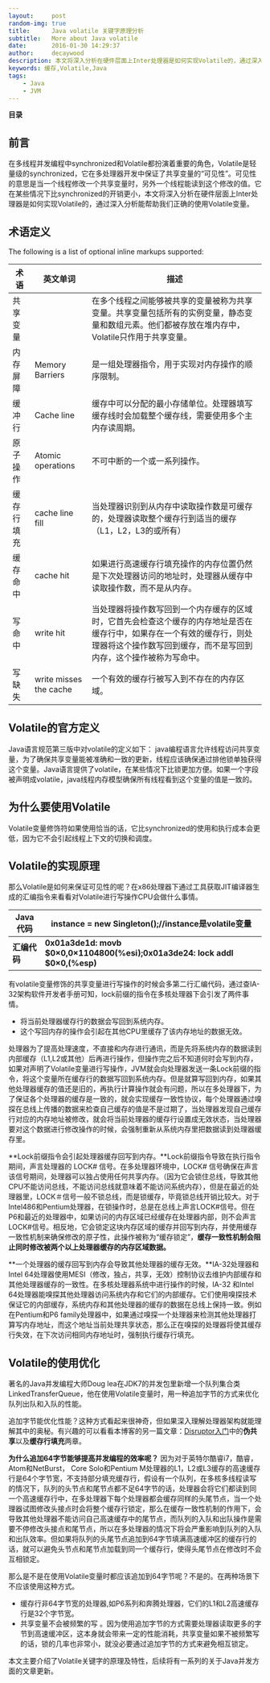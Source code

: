 ```yaml
---
layout:     post
random-img: true
title:      Java volatile 关键字原理分析
subtitle:   More about Java volatile
date:       2016-01-30 14:29:37
author:     decaywood
description: 本文将深入分析在硬件层面上Inter处理器是如何实现Volatile的，通过深入分析能帮助我们正确的使用Volatile变量。
keywords: 缓存,Volatile,Java
tags:
    - Java
    - JVM
---
```


<b id="toc">目录</b>

## 前言

在多线程并发编程中synchronized和Volatile都扮演着重要的角色，Volatile是轻量级的synchronized，它在多处理器开发中保证了共享变量的“可见性”。可见性的意思是当一个线程修改一个共享变量时，另外一个线程能读到这个修改的值。它在某些情况下比synchronized的开销更小，本文将深入分析在硬件层面上Inter处理器是如何实现Volatile的，通过深入分析能帮助我们正确的使用Volatile变量。

## 术语定义

The following is a list of optional inline markups supported:

|术语|英文单词|描述|
|---|------|----|
|共享变量||在多个线程之间能够被共享的变量被称为共享变量。共享变量包括所有的实例变量，静态变量和数组元素。他们都被存放在堆内存中，Volatile只作用于共享变量。|
|内存屏障|Memory Barriers|是一组处理器指令，用于实现对内存操作的顺序限制。
|缓冲行|Cache line|缓存中可以分配的最小存储单位。处理器填写缓存线时会加载整个缓存线，需要使用多个主内存读周期。|
|原子操作|Atomic operations|不可中断的一个或一系列操作。|
|缓存行填充|cache line fill|当处理器识别到从内存中读取操作数是可缓存的，处理器读取整个缓存行到适当的缓存（L1，L2，L3的或所有）|
缓存命中|cache hit|如果进行高速缓存行填充操作的内存位置仍然是下次处理器访问的地址时，处理器从缓存中读取操作数，而不是从内存。|
|写命中|write hit|当处理器将操作数写回到一个内存缓存的区域时，它首先会检查这个缓存的内存地址是否在缓存行中，如果存在一个有效的缓存行，则处理器将这个操作数写回到缓存，而不是写回到内存，这个操作被称为写命中。|
|写缺失|write misses the cache|一个有效的缓存行被写入到不存在的内存区域。|

## Volatile的官方定义

Java语言规范第三版中对volatile的定义如下： java编程语言允许线程访问共享变量，为了确保共享变量能被准确和一致的更新，线程应该确保通过排他锁单独获得这个变量。Java语言提供了volatile，在某些情况下比锁更加方便。如果一个字段被声明成volatile，java线程内存模型确保所有线程看到这个变量的值是一致的。

## 为什么要使用Volatile

Volatile变量修饰符如果使用恰当的话，它比synchronized的使用和执行成本会更低，因为它不会引起线程上下文的切换和调度。

## Volatile的实现原理

那么Volatile是如何来保证可见性的呢？在x86处理器下通过工具获取JIT编译器生成的汇编指令来看看对Volatile进行写操作CPU会做什么事情。

|Java代码|instance = new Singleton();//instance是volatile变量|
|---|---|
|<b>汇编代码<b/>|<b>0x01a3de1d: movb $0×0,0×1104800(%esi);0x01a3de24: lock addl $0×0,(%esp)<b/>|

有volatile变量修饰的共享变量进行写操作的时候会多第二行汇编代码，通过查IA-32架构软件开发者手册可知，lock前缀的指令在多核处理器下会引发了两件事情。

* 将当前处理器缓存行的数据会写回到系统内存。
* 这个写回内存的操作会引起在其他CPU里缓存了该内存地址的数据无效。

处理器为了提高处理速度，不直接和内存进行通讯，而是先将系统内存的数据读到内部缓存（L1,L2或其他）后再进行操作，但操作完之后不知道何时会写到内存，如果对声明了Volatile变量进行写操作，JVM就会向处理器发送一条Lock前缀的指令，将这个变量所在缓存行的数据写回到系统内存。但是就算写回到内存，如果其他处理器缓存的值还是旧的，再执行计算操作就会有问题，所以在多处理器下，为了保证各个处理器的缓存是一致的，就会实现缓存一致性协议，每个处理器通过嗅探在总线上传播的数据来检查自己缓存的值是不是过期了，当处理器发现自己缓存行对应的内存地址被修改，就会将当前处理器的缓存行设置成无效状态，当处理器要对这个数据进行修改操作的时候，会强制重新从系统内存里把数据读到处理器缓存里。

**Lock前缀指令会引起处理器缓存回写到内存。**Lock前缀指令导致在执行指令期间，声言处理器的 LOCK# 信号。在多处理器环境中，LOCK# 信号确保在声言该信号期间，处理器可以独占使用任何共享内存。（因为它会锁住总线，导致其他CPU不能访问总线，不能访问总线就意味着不能访问系统内存），但是在最近的处理器里，LOCK＃信号一般不锁总线，而是锁缓存，毕竟锁总线开销比较大。对于Intel486和Pentium处理器，在锁操作时，总是在总线上声言LOCK#信号。但在P6和最近的处理器中，如果访问的内存区域已经缓存在处理器内部，则不会声言LOCK#信号。相反地，它会锁定这块内存区域的缓存并回写到内存，并使用缓存一致性机制来确保修改的原子性，此操作被称为“缓存锁定”，**缓存一致性机制会阻止同时修改被两个以上处理器缓存的内存区域数据。**

**一个处理器的缓存回写到内存会导致其他处理器的缓存无效。**IA-32处理器和Intel 64处理器使用MESI（修改，独占，共享，无效）控制协议去维护内部缓存和其他处理器缓存的一致性。在多核处理器系统中进行操作的时候，IA-32 和Intel 64处理器能嗅探其他处理器访问系统内存和它们的内部缓存。它们使用嗅探技术保证它的内部缓存，系统内存和其他处理器的缓存的数据在总线上保持一致。例如在Pentium和P6 family处理器中，如果通过嗅探一个处理器来检测其他处理器打算写内存地址，而这个地址当前处理共享状态，那么正在嗅探的处理器将使其缓存行失效，在下次访问相同内存地址时，强制执行缓存行填充。

## Volatile的使用优化

著名的Java并发编程大师Doug lea在JDK7的并发包里新增一个队列集合类LinkedTransferQueue，他在使用Volatile变量时，用一种追加字节的方式来优化队列出队和入队的性能。

追加字节能优化性能？这种方式看起来很神奇，但如果深入理解处理器架构就能理解其中的奥秘。有兴趣的可以看看本博客的另一篇文章：[Disruptor入门](/2016/01/23/disruptor-guide/)中的**伪共享**以及**缓存行填充**两章。


**为什么追加64字节能够提高并发编程的效率呢？** 因为对于英特尔酷睿i7，酷睿， Atom和NetBurst， Core Solo和Pentium M处理器的L1，L2或L3缓存的高速缓存行是64个字节宽，不支持部分填充缓存行，假设有一个队列，在多核多线程读写的情况下，队列的头节点和尾节点都不足64字节的话，处理器会将它们都读到同一个高速缓存行中，在多处理器下每个处理器都会缓存同样的头尾节点，当一个处理器试图修改头接点时会将整个缓存行锁定，那么在缓存一致性机制的作用下，会导致其他处理器不能访问自己高速缓存中的尾节点，而队列的入队和出队操作是需要不停修改头接点和尾节点，所以在多处理器的情况下将会严重影响到队列的入队和出队效率。但如果将队列的头尾节点追加到64字节填满高速缓冲区的缓存行的话，就可以避免头节点和尾节点加载到同一个缓存行，使得头尾节点在修改时不会互相锁定。

那么是不是在使用Volatile变量时都应该追加到64字节呢？不是的。在两种场景下不应该使用这种方式。

* 缓存行非64字节宽的处理器,如P6系列和奔腾处理器，它们的L1和L2高速缓存行是32个字节宽。
* 共享变量不会被频繁的写	。因为使用追加字节的方式需要处理器读取更多的字节到高速缓冲区，这本身就会带来一定的性能消耗，共享变量如果不被频繁写的话，锁的几率也非常小，就没必要通过追加字节的方式来避免相互锁定。

本文主要介绍了Volatile关键字的原理及特性，后续将有一系列的关于Java并发方面的文章更新。
